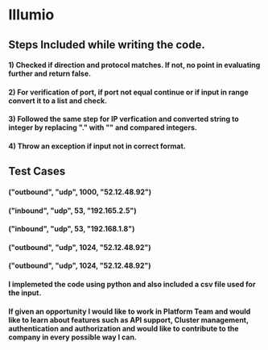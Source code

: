 # Illumio

## Steps Included while writing the code.
#### 1) Checked if direction and protocol matches. If not, no point in evaluating further and return false.
#### 2) For verification of port, if port not equal continue or if input in range convert it to a list and check.
#### 3) Followed the same step for IP verfication and converted string to integer by replacing "." with "" and compared integers.
#### 4) Throw an exception if input not in correct format.

## Test Cases

#### ("outbound", "udp", 1000, "52.12.48.92")
#### ("inbound", "udp", 53, "192.165.2.5")
#### ("inbound", "udp", 53, "192.168.1.8")
#### ("outbound", "udp", 1024, "52.12.48.92")
#### ("outbound", "udp", 1024, "52.12.48.92")


#### I implemeted the code using python and also included a csv file used for the input.

#### If given an opportunity I would like to work in Platform Team and would like to learn about features such as API support, Cluster management, authentication and authorization and would like to contribute to the company in every possible way I can.

